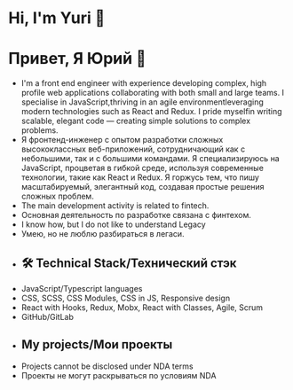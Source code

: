 # Hi, I'm Yuri 👋
# Привет, Я Юрий 👋
- I'm a front end engineer with experience developing complex, high profile web applications collaborating with both small and large teams. I specialise in JavaScript,thriving in an agile environmentleveraging modern technologies such as React and Redux. I pride myselfin writing scalable, elegant code — creating simple solutions to complex problems.
- Я фронтенд-инженер с опытом разработки сложных высококлассных веб-приложений, сотрудничающий как с небольшими, так и с большими командами. Я специализируюсь на JavaScript, процветая в гибкой среде, используя современные технологии, такие как React и Redux. Я горжусь тем, что пишу масштабируемый, элегантный код, создавая простые решения сложных проблем.
- The main development activity is related to fintech.
- Основная деятельность по разработке связана с финтехом.
- I know how, but I do not like to understand Legacy
- Умею, но не люблю разбираться в легаси.
- ## 🛠 Technical Stack/Технический стэк
*   JavaScript/Typescript languages
*   CSS, SCSS, CSS Modules, CSS in JS, Responsive design
*   React with Hooks, Redux, Mobx, React with Classes, Agile, Scrum
*   GitHub/GitLab 
- ## My projects/Мои проекты
* Projects cannot be disclosed under NDA terms
* Проекты не могут раскрываться по условиям NDA
